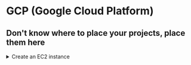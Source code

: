 # GCP (Google Cloud Platform)

## Don't know where to place your projects, place them here
<details>
<summary>Create an EC2 instance</summary>
</details>
